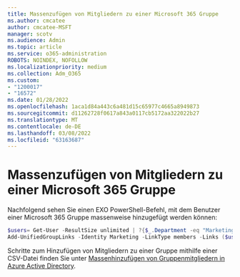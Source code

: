 ```yaml
---
title: Massenzufügen von Mitgliedern zu einer Microsoft 365 Gruppe
ms.author: cmcatee
author: cmcatee-MSFT
manager: scotv
ms.audience: Admin
ms.topic: article
ms.service: o365-administration
ROBOTS: NOINDEX, NOFOLLOW
ms.localizationpriority: medium
ms.collection: Adm_O365
ms.custom:
- "1200017"
- "16572"
ms.date: 01/28/2022
ms.openlocfilehash: 1aca1d84a443c6a481d15c65977c4665a8949873
ms.sourcegitcommit: d11262728f0617a843a0117cb5172aa322022b27
ms.translationtype: MT
ms.contentlocale: de-DE
ms.lasthandoff: 03/08/2022
ms.locfileid: "63163687"
---
```

# <a name="bulk-add-members-to-a-microsoft-365-group"></a>Massenzufügen von Mitgliedern zu einer Microsoft 365 Gruppe

Nachfolgend sehen Sie einen EXO PowerShell-Befehl, mit dem Benutzer einer Microsoft 365 Gruppe massenweise hinzugefügt werden können:

```PowerShell
$users= Get-User -ResultSize unlimited | ?{$_.Department -eq "Marketing" -AND $_.RecipientType -eq "UserMailbox"}
Add-UnifiedGroupLinks -Identity Marketing -LinkType members -Links ($users.UserPrincipalName)
```

Schritte zum Hinzufügen von Mitgliedern zu einer Gruppe mithilfe einer CSV-Datei finden Sie unter [Massenhinzufügen von Gruppenmitgliedern in Azure Active Directory](https://aka.ms/M365GroupMemberBulkAddCSV).
